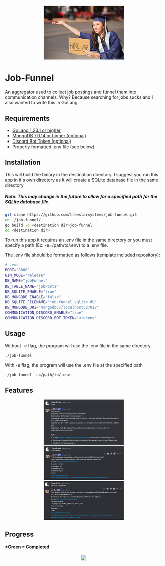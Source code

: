 <p align="center">
<img src="./assets/readme/job-funnel-logo.jpg" width="256"/>
</p>

# Job-Funnel
An aggregator used to collect job postings and funnel them into communication channels. Why? Because searching for jobs sucks and I also wanted to write this in GoLang.

## Requirements
- [GoLang 1.23.1 or higher](https://go.dev/doc/install)
- [MongoDB 7.0.14 or higher (optional)](https://www.mongodb.com/docs/manual/administration/install-community/)
- [Discord Bot Token (optional)](https://discord.com/developers/applications)
- Properly formatted .env file (see below)

## Installation
This will build the binary in the destination directory. I suggest you run this app in it's own directory as it will create a SQLite database file in the same directory. 

##### Note: This may change in the future to allow for a specified path for the SQLite database file.
```bash
git clone https://github.com/treestarsystems/job-funnel.git
cd ./job-funnel/
go build -o <destination dir>job-funnel
cd <destination dir>
```
To run this app it requires an .env file in the same directory or you must specify a path (Ex: -e=/path/to/.env) to a .env file. 

The .env file should be formatted as follows (template included repository):
```bash
# .env
PORT="8080"
GIN_MODE="release"
DB_NAME="jobFunnel"
DB_TABLE_NAME="jobPosts"
DB_SQLITE_ENABLE="true"
DB_MONGODB_ENABLE="false"
DB_SQLITE_FILENAME="job-funnel.sqlite.db"
DB_MONGODB_URI="mongodb://localhost:27017"
COMMUNICATION_DISCORD_ENABLE="true"
COMMUNICATION_DISCORD_BOT_TOKEN="<token>"
```

## Usage

Without -e flag, the program will use the .env file in the same directory
```bash
./job-funnel
```

With -e flag, the program will use the .env file at the specified path
```bash
./job-funnel -e=/path/to/.env
```

## Features
<p align="center">
<img src="./assets/readme/job-funnel-example-help.png" width="256"/>
<img src="./assets/readme/job-funnel-example-random.png" width="256"/>
<img src="./assets/readme/job-funnel-example-search.png" width="256"/>
</p>

## Progress
#### *Green = Completed


<p align="center">
<img src="./assets/readme/job-search.drawio.svg" width="512"/>
</p>